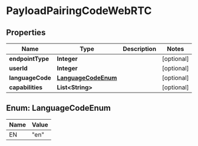 
# PayloadPairingCodeWebRTC

## Properties
Name | Type | Description | Notes
------------ | ------------- | ------------- | -------------
**endpointType** | **Integer** |  |  [optional]
**userId** | **Integer** |  |  [optional]
**languageCode** | [**LanguageCodeEnum**](#LanguageCodeEnum) |  |  [optional]
**capabilities** | **List&lt;String&gt;** |  |  [optional]


<a name="LanguageCodeEnum"></a>
## Enum: LanguageCodeEnum
Name | Value
---- | -----
EN | &quot;en&quot;



